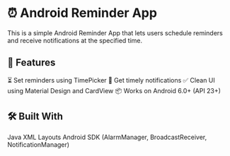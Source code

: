 # ⏰ Android Reminder App

This is a simple Android Reminder App that lets users schedule reminders and receive notifications at the specified time.

## 📱 Features

⏳ Set reminders using TimePicker
🔔 Get timely notifications
✅ Clean UI using Material Design and CardView
📦 Works on Android 6.0+ (API 23+)

## 🛠️ Built With

Java
XML Layouts
Android SDK (AlarmManager, BroadcastReceiver, NotificationManager)
